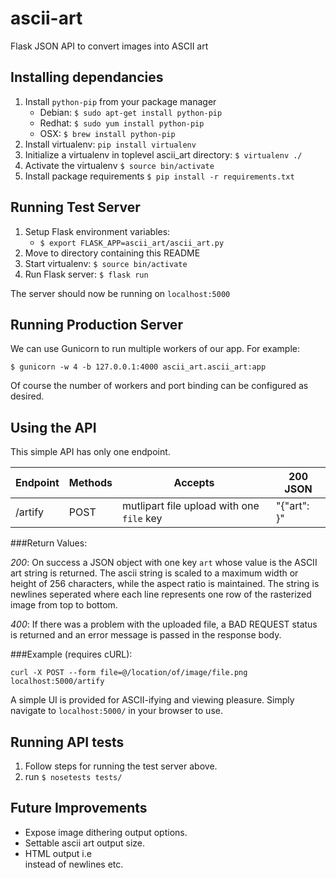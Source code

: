 # ascii-art
Flask JSON API to convert images into ASCII art

Installing dependancies
------------------------------------------------

1. Install `python-pip` from your package manager
    * Debian: `$ sudo apt-get install python-pip`
    * Redhat: `$ sudo yum install python-pip`
    * OSX: `$ brew install python-pip`
2. Install virtualenv: `pip install virtualenv`
3. Initialize a virtualenv in toplevel ascii_art directory:
`$ virtualenv ./`
4. Activate the virtualenv
`$ source bin/activate`
5. Install package requirements 
`$ pip install -r requirements.txt`

Running Test Server
------------------------------------------------
1. Setup Flask environment variables:
    * `$ export FLASK_APP=ascii_art/ascii_art.py`
2. Move to directory containing this README
3. Start virtualenv: `$ source bin/activate`
4. Run Flask server: `$ flask run`

The server should now be running on `localhost:5000`

Running Production Server
------------------------------------------------

We can use Gunicorn to run multiple workers of our app.
For example:

`$ gunicorn -w 4 -b 127.0.0.1:4000 ascii_art.ascii_art:app`

Of course the number of workers and port binding can be configured
as desired.

Using the API
------------------------------------------------

This simple API has only one endpoint.

Endpoint | Methods | Accepts                                   | 200 JSON
---------|---------|-------------------------------------------|--------------
/artify  | POST    | mutlipart file upload with one `file` key | "{"art": <ascii-art-string>}"

###Return Values:

*200*: On success a JSON object with one key `art` whose value is the ASCII art
string is returned. The ascii string is scaled to a maximum width or height of 256
characters, while the aspect ratio is maintained. The string is  newlines
seperated where each line represents one row of the rasterized image from top
to bottom.

*400*: If there was a problem with the uploaded file, a BAD REQUEST status is
returned and an error message is passed in the response body.

###Example (requires cURL):

`curl -X POST --form file=@/location/of/image/file.png localhost:5000/artify`

A simple UI is provided for ASCII-ifying and viewing pleasure. Simply navigate
to `localhost:5000/` in your browser to use.

Running API tests
------------------------------------------------

1. Follow steps for running the test server above.
2. run `$ nosetests tests/`

Future Improvements
------------------------------------------------

* Expose image dithering output options.
* Settable ascii art output size.
* HTML output i.e <br> instead of newlines etc.
